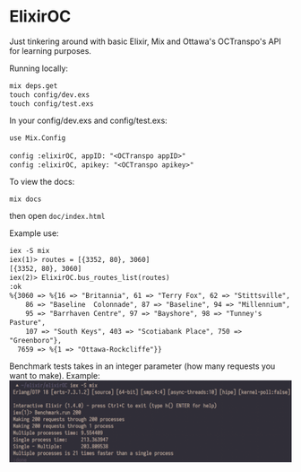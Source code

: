 # ElixirOC

Just tinkering around with basic Elixir, Mix and Ottawa's OCTranspo's API for learning purposes.

Running locally:
```
mix deps.get
touch config/dev.exs
touch config/test.exs
```

In your config/dev.exs and config/test.exs:
```
use Mix.Config

config :elixirOC, appID: "<OCTranspo appID>"
config :elixirOC, apikey: "<OCTranspo apikey>"
```

To view the docs:
```
mix docs
```
then open `doc/index.html`

Example use:
```
iex -S mix
iex(1)> routes = [{3352, 80}, 3060]
[{3352, 80}, 3060]
iex(2)> ElixirOC.bus_routes_list(routes)
:ok
%{3060 => %{16 => "Britannia", 61 => "Terry Fox", 62 => "Stittsville",
    86 => "Baseline  Colonnade", 87 => "Baseline", 94 => "Millennium",
    95 => "Barrhaven Centre", 97 => "Bayshore", 98 => "Tunney's Pasture",
    107 => "South Keys", 403 => "Scotiabank Place", 750 => "Greenboro"},
  7659 => %{1 => "Ottawa-Rockcliffe"}}
```

Benchmark tests takes in an integer parameter (how many requests you want to make). Example:
![benchmark](.github/benchmark.png)
